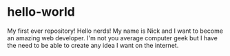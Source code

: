 # hello-world
My first ever repository!
Hello nerds! My name is Nick and I want to become an amazing web developer. 
I'm not you average computer geek but I have the need to be able to create any idea I want on the internet.
